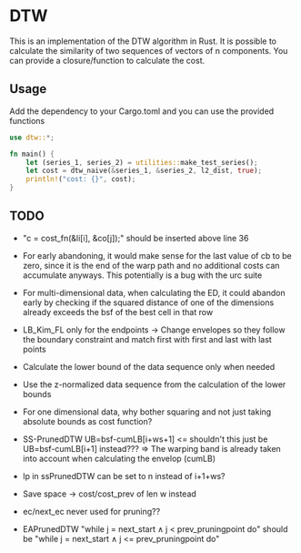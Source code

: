# DTW
This is an implementation of the DTW algorithm in Rust. It is possible to calculate the similarity of two sequences of vectors of n components. You can provide a closure/function to calculate the cost.

## Usage
Add the dependency to your Cargo.toml and you can use the provided functions
```rust
use dtw::*;

fn main() {
    let (series_1, series_2) = utilities::make_test_series();
    let cost = dtw_naive(&series_1, &series_2, l2_dist, true);
    println!("cost: {}", cost);
}
```

## TODO
-  "c = cost_fn(&li[i], &co[j]);" should be inserted above line 36


- For early abandoning, it would make sense for the last value of cb to be zero, since it is the end of the warp path and no additional costs can accumulate anyways.
  This potentially is a bug with the urc suite

- For multi-dimensional data, when calculating the ED, it could abandon early by checking if the squared distance of one of the dimensions already exceeds
  the bsf of the best cell in that row

- LB_Kim_FL only for the endpoints
  -> Change envelopes so they follow the boundary constraint and match first with first and last with last points
- Calculate the lower bound of the data sequence only when needed
- Use the z-normalized data sequence from the calculation of the lower bounds
- For one dimensional data, why bother squaring and not just taking absolute bounds as cost function?
- SS-PrunedDTW
  UB=bsf-cumLB[i+ws+1] <= shouldn't this just be UB=bsf-cumLB[i+1] instead???
  => The warping band is already taken into account when calculating the envelop (cumLB)
- lp in ssPrunedDTW can be set to n instead of i+1+ws?
- Save space -> cost/cost_prev of len w instead
- ec/next_ec never used for pruning??

- EAPrunedDTW
  "while j = next_start ∧ j < prev_pruningpoint do" should be "while j = next_start ∧ j <= prev_pruningpoint do"
